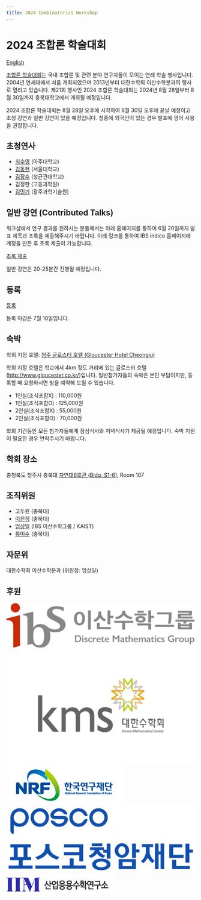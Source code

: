 ```yaml
---
title: 2024 Combinatorics Workshop
---
```

# 2024 조합론 학술대회 
[English](/en/)

[조합론 학술대회](https://www.combinatorics.kr/workshop/combinatorics-workshop)는 국내 조합론 및 관련 분야 연구자들이 모이는 연례 학술 행사입니다. 2004년 연세대에서 처음 개최되었으며 2013년부터 대한수학회 이산수학분과의 행사로 열리고 있습니다. 제21회 행사인 2024 조합론 학술대회는 2024년 8월 28일부터 8월 30일까지 충북대학교에서 개최될 예정입니다.

2024 조합론 학술대회는 8월 28일 오후에 시작하여 8월 30일 오후에 끝날 예정이고 초청 강연과 일반 강연이 있을 예정입니다. 
청중에 외국인이 있는 경우 발표에 영어 사용을 권장합니다.

## 초청연사 

- [최수영](http://acmi.ajou.ac.kr/~schoi/) (아주대학교)
- [김동현](https://donghyunkim8.wixsite.com/dhkim) (서울대학교)
- [김장수](https://jangsookim.github.io/) (성균관대학교)
- 김정한 (고등과학원)
- [김민기](https://sites.google.com/view/minkikim/home) (광주과학기술원)

## 일반 강연 (Contributed Talks)

워크샵에서 연구 결과를 원하시는 분들께서는 아래 홈페이지를 통하여 6월 20일까지 발표 제목과 초록을 제출해주시기 바랍니다.
아래 링크를 통하여 IBS indico 홈페이지에 계정을 만든 후 초록 제출이 가능합니다.

[초록 제출](https://indico.ibs.re.kr/event/650/abstracts/)

일반 강연은 20-25분간 진행될 예정입니다. 


## 등록 

[등록](https://indico.ibs.re.kr/event/650/registrations/)

등록 마감은 7월 10일입니다.

## 숙박 

학회 지정 호텔: [청주 글로스터 호텔 (Gloucester Hotel Cheongju)](http://www.gloucester.co.kr/)

학회 지정 호텔은 학교에서 4km 정도 거리에 있는 글로스터 호텔(http://www.gloucester.co.kr/)입니다. 일반참가자들의 숙박은 본인 부담이지만, 등록할 때 요청하시면 방을 예약해 드릴 수 있습니다.
- 1인실(조식포함X) : 110,000원
- 1인실(조식포함O) : 125,000원
- 2인실(조식포함X) : 55,000원
- 2인실(조식포함O) : 70,000원

학회 기간동안 모든 참가자들에게 점심식사와 저녁식사가 제공될 예정입니다. 숙박 지원이 필요한 경우 연락주시기 바랍니다. 

## 학회 장소 

충청북도 청주시 충북대 [자연대6호관 (Bldg. S1-6)](https://place.map.kakao.com/1879408486), Room 107


## 조직위원 
- 고두원 (충북대)
- [이은정](https://sites.google.com/view/eunjeonglee/) (충북대)
- [엄상일](https://dimag.ibs.re.kr/home/sangil/) (IBS 이산수학그룹 / KAIST)
- [류미수](https://meesue.github.io/) (충북대)

## 자문위

대한수학회 이산수학분과 (위원장: 엄상일)

## 후원 

<div id="logo"><a href="https://dimag.ibs.re.kr/"><img src="/assets/dimag.png" alt="IBS 이산수학그룹" /></a> <a href="https://www.kms.or.kr/"><img src="/assets/kms.png" alt="대한수학회" /></a>
<a href="https://www.nrf.re.kr/index"><img src="/assets/NRF_logo_2.png" alt="한국연구재단" /></a>
  <a href="https://www.postf.org/"><img src="/assets/POSCO_CI.jpg" alt="포스코청암재단" /></a>
<a href="http://iiam.cbnu.ac.kr"><img src="/assets/IIM_logo.png" alt="산업응용수학연구소" /></a>
</div>


